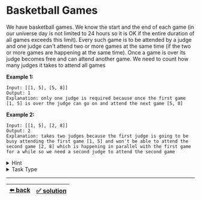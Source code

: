 # Basketball Games

We have basketball games. We know the start and the end of each game (in our universe day is not limited to 24 hours so it is OK if the entire duration of all games exceeds this limit). Every such game is to be attended by a judge and one judge can't attend two or more games at the same time (if the two or more games are happening at the same time). Once a game is over its judge becomes free and can attend another game. We need to count how many judges it takes to attend all games

__Example 1:__

```
Input: [[1, 5], [5, 8]]
Output: 1
Explanation: only one judge is required because once the first game [1, 5] is over the judge can go on and attend the next game [5, 8]
```

__Example 2:__

```
Input: [[1, 5], [2, 8]]
Output: 2
Explanation: takes two judges because the first judge is going to be busy attending the first game [1, 5] and won't be able to attend the second game [2, 8] which is happening in parallel with the first game for a while so we need a second judge to attend the second game
```

<details>

<summary>Hint</summary>

In order to find the number of judges required we merely need to find the max number of games happening simultaneously at any given point in time

The lines below represent games duration. The game starts and ends where the line starts and ends. Y axis represents the number of games while X axis represents the timeline. As you can see some games overlap (meaning they are happening all at the same time):

```
           █████           ███████████████████████████   ███████████   ████
   ████████████████
██████████████████████████████    ██████████████████████████████████████ ███████████████████
```

Thus we can see the max number of overlapping games here:

```
           ██░██           ███████████████████████████   ███████████   ████
   ██████████░█████
█████████████░████████████████    ██████████████████████████████████████ ███████████████████
```

As you can see we have 3 overlapping games and thus need at least 3 judges so that every game is attended by a judge:

```
           ██1██           ███████████████████████████   ███████████   ████
   ██████████2█████
█████████████3████████████████    ██████████████████████████████████████ ███████████████████
```

</details>

<details>

<summary>Task Type</summary>

- __`One Pointer One Array`__ + __`Array and Counter`__
  <details>

  <summary><i><b><code>Sort the array and do something with it</code></b></i> + <i><b><code>Iterate an array incrementing and decrementing one or more counters</code></b></i> + <i><b><code>Iterate an array keeping one or more max or min counters</code></b></i></summary>

    <!-- TODO: abstract explanation of the Approach TODO: The Approach is that ... -->

    As was stated in the Hint above we merely need to find the max number of games happening at the same time. In order to do that we can change the array to be composed of elements where each element represents either start or end of any game. Then the business logic of applying the necessary Approaches becomes evident

    First we need to sort the points in time (when games start and end) thus attained. Then we need to loop through the array keeping track of the counter (the number of judges): if we encounter the start of a game then we increment the counter, if we encounter the end of a game then we decrement the counter. This will allow us to count the max number of games that have ever overlapped during the entire time period, which, as we have discussed, _is_ in fact equal to the number of judges we are going to need (for the number of judges required grows as the number of parallel games grows because a judge has only one limitation of not being able to attend two games simultaneously)

  </details>

</details>

---

| [:arrow_left: back](../README.md) | [:white_check_mark: solution](./solution.js) |
| :---: | :---: |
